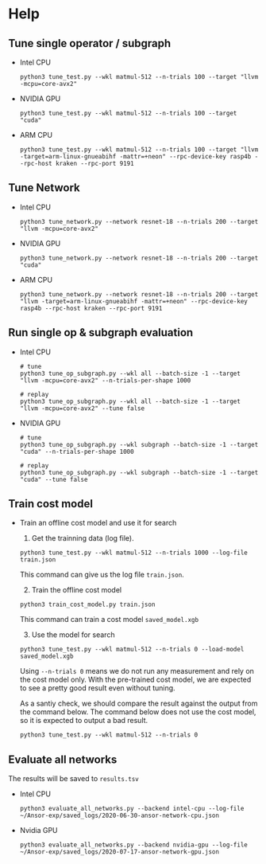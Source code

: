 # Help
## Tune single operator / subgraph

- Intel CPU  
  ```
  python3 tune_test.py --wkl matmul-512 --n-trials 100 --target "llvm -mcpu=core-avx2"
  ```

- NVIDIA GPU  
  ```
  python3 tune_test.py --wkl matmul-512 --n-trials 100 --target "cuda"
  ```

- ARM CPU  
  ```
  python3 tune_test.py --wkl matmul-512 --n-trials 100 --target "llvm -target=arm-linux-gnueabihf -mattr=+neon" --rpc-device-key rasp4b --rpc-host kraken --rpc-port 9191
  ```

## Tune Network
- Intel CPU  
  ```
  python3 tune_network.py --network resnet-18 --n-trials 200 --target "llvm -mcpu=core-avx2"
  ```

- NVIDIA GPU  
  ```
  python3 tune_network.py --network resnet-18 --n-trials 200 --target "cuda"
  ```

- ARM CPU  
  ```
  python3 tune_network.py --network resnet-18 --n-trials 200 --target "llvm -target=arm-linux-gnueabihf -mattr=+neon" --rpc-device-key rasp4b --rpc-host kraken --rpc-port 9191
  ```

## Run single op & subgraph evaluation
- Intel CPU
  ```
  # tune
  python3 tune_op_subgraph.py --wkl all --batch-size -1 --target "llvm -mcpu=core-avx2" --n-trials-per-shape 1000 

  # replay
  python3 tune_op_subgraph.py --wkl all --batch-size -1 --target "llvm -mcpu=core-avx2" --tune false
  ```

- NVIDIA GPU
  ```
  # tune
  python3 tune_op_subgraph.py --wkl subgraph --batch-size -1 --target "cuda" --n-trials-per-shape 1000 

  # replay
  python3 tune_op_subgraph.py --wkl subgraph --batch-size -1 --target "cuda" --tune false
  ```

## Train cost model
- Train an offline cost model and use it for search
  1.  Get the trainning data (log file).
  ```
  python3 tune_test.py --wkl matmul-512 --n-trials 1000 --log-file train.json
  ```
  This command can give us the log file `train.json`.

  2. Train the offline cost model
  ```
  python3 train_cost_model.py train.json
  ```
  This command can train a cost model `saved_model.xgb`

  3. Use the model for search
  ```
  python3 tune_test.py --wkl matmul-512 --n-trials 0 --load-model saved_model.xgb
  ```
  Using `--n-trials 0` means we do not run any measurement and rely on the cost model only.
  With the pre-trained cost model, we are expected to see a pretty good result even without tuning.

  As a santiy check, we should compare the result against the output from the command below.
  The command below does not use the cost model, so it is expected to output a bad result.
  ```
  python3 tune_test.py --wkl matmul-512 --n-trials 0
  ```

## Evaluate all networks
The results will be saved to `results.tsv`
- Intel CPU
  ```
  python3 evaluate_all_networks.py --backend intel-cpu --log-file ~/Ansor-exp/saved_logs/2020-06-30-ansor-network-cpu.json
  ```
- Nvidia GPU
  ```
  python3 evaluate_all_networks.py --backend nvidia-gpu --log-file ~/Ansor-exp/saved_logs/2020-07-17-ansor-network-gpu.json
  ```

